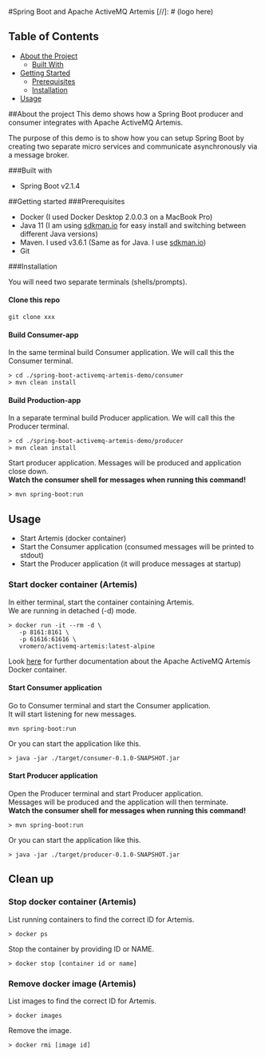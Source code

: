 #Spring Boot and Apache ActiveMQ Artemis
[//]: # (logo here)

## Table of Contents
* [About the Project](#about-the-project)
  * [Built With](#built-with)
* [Getting Started](#getting-started)
  * [Prerequisites](#prerequisites)
  * [Installation](#installation)
* [Usage](#usage)




##About the project
This demo shows how a Spring Boot producer and consumer integrates with Apache ActiveMQ Artemis.  

The purpose of this demo is to show how you can setup Spring Boot by creating two separate micro services and communicate asynchronously via a message broker.

###Built with
* Spring Boot v2.1.4

##Getting started
###Prerequisites
* Docker (I used Docker Desktop 2.0.0.3 on a MacBook Pro)
* Java 11 (I am using [sdkman.io](https://sdkman.io) for easy install and switching between different Java versions)
* Maven. I used v3.6.1 (Same as for Java. I use [sdkman.io](https://sdkman.io))
* Git

###Installation

You will need two separate terminals (shells/prompts).


#### Clone this repo
```
git clone xxx
```

#### Build Consumer-app
In the same terminal build Consumer application. We will call this the Consumer terminal.
```
> cd ./spring-boot-activemq-artemis-demo/consumer
> mvn clean install
```

#### Build Production-app
In a separate terminal build Producer application. We will call this the Producer terminal.
```
> cd ./spring-boot-activemq-artemis-demo/producer
> mvn clean install
```
Start producer application. Messages will be produced and application close down.  
__Watch the consumer shell for messages when running this command!__
```
> mvn spring-boot:run
```

## Usage

* Start Artemis (docker container)
* Start the Consumer application (consumed messages will be printed to stdout)
* Start the Producer application (it will produce messages at startup)

### Start docker container (Artemis)
In either terminal, start the container containing Artemis.  
We are running in detached (-d) mode.  
```
> docker run -it --rm -d \
   -p 8161:8161 \
   -p 61616:61616 \
   vromero/activemq-artemis:latest-alpine
```
Look [here](https://github.com/vromero/activemq-artemis-docker) for further documentation about the Apache ActiveMQ Artemis Docker container.

#### Start Consumer application
Go to Consumer terminal and start the Consumer application.   
It will start listening for new messages. 
```
mvn spring-boot:run
```
Or you can start the application like this.
```
> java -jar ./target/consumer-0.1.0-SNAPSHOT.jar
```

#### Start Producer application
Open the Producer terminal and start Producer application.   
Messages will be produced and the application will then terminate.  
__Watch the consumer shell for messages when running this command!__
```
> mvn spring-boot:run
```
Or you can start the application like this.
```
> java -jar ./target/producer-0.1.0-SNAPSHOT.jar
```

## Clean up
### Stop docker container (Artemis)
List running containers to find the correct ID for Artemis.
```
> docker ps
```
Stop the container by providing ID or NAME.
```
> docker stop [container id or name]
```

### Remove docker image (Artemis)
List images to find the correct ID for Artemis.
```
> docker images
```
Remove the image.
```
> docker rmi [image id]
```

